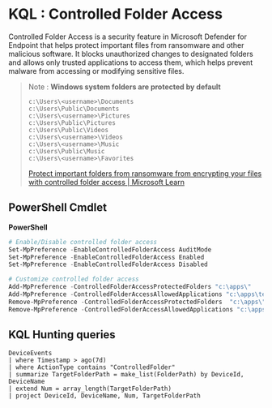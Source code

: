 # KQL : Controlled Folder Access
Controlled Folder Access is a security feature in Microsoft Defender for Endpoint that helps protect important files from ransomware and other malicious software. It blocks unauthorized changes to designated folders and allows only trusted applications to access them, which helps prevent malware from accessing or modifying sensitive files.

> Note : **Windows system folders are protected by default**
> ```
> c:\Users\<username>\Documents
> c:\Users\Public\Documents
> c:\Users\<username>\Pictures
> c:\Users\Public\Pictures
> c:\Users\Public\Videos
> c:\Users\<username>\Videos
> c:\Users\<username>\Music
> c:\Users\Public\Music
> c:\Users\<username>\Favorites
> ```
> [Protect important folders from ransomware from encrypting your files with controlled folder access | Microsoft Learn](https://learn.microsoft.com/en-us/microsoft-365/security/defender-endpoint/controlled-folders?view=o365-worldwide)


## PowerShell Cmdlet
**PowerShell**
```powershell
# Enable/Disable controlled folder access
Set-MpPreference -EnableControlledFolderAccess AuditMode
Set-MpPreference -EnableControlledFolderAccess Enabled
Set-MpPreference -EnableControlledFolderAccess Disabled

# Customize controlled folder access
Add-MpPreference -ControlledFolderAccessProtectedFolders "c:\apps\"
Add-MpPreference -ControlledFolderAccessAllowedApplications "c:\apps\test.exe"
Remove-MpPreference -ControlledFolderAccessProtectedFolders  "c:\apps\"
Remove-MpPreference -ControlledFolderAccessAllowedApplications "c:\apps\test.exe"
```

## KQL Hunting queries
```kql
DeviceEvents
| where Timestamp > ago(7d)
| where ActionType contains "ControlledFolder"
| summarize TargetFolderPath = make_list(FolderPath) by DeviceId, DeviceName
| extend Num = array_length(TargetFolderPath)
| project DeviceId, DeviceName, Num, TargetFolderPath
```

